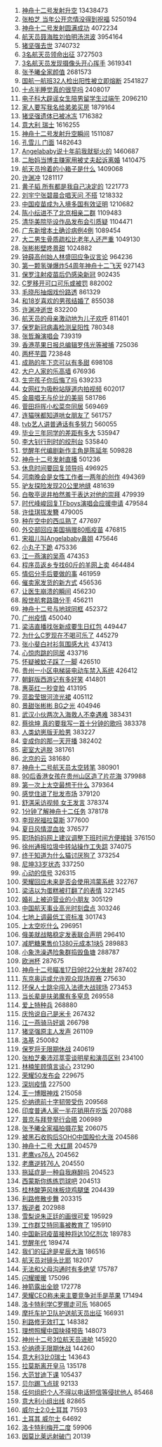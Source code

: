 1. [神舟十二号发射升空](https://s.weibo.com/weibo?q=%23%E7%A5%9E%E8%88%9F%E5%8D%81%E4%BA%8C%E5%8F%B7%E5%8F%91%E5%B0%84%E5%8D%87%E7%A9%BA%23&Refer=top) 13438473
1. [张柏芝 当年公开恋情没得到祝福](https://s.weibo.com/weibo?q=%E5%BC%A0%E6%9F%8F%E8%8A%9D%20%E5%BD%93%E5%B9%B4%E5%85%AC%E5%BC%80%E6%81%8B%E6%83%85%E6%B2%A1%E5%BE%97%E5%88%B0%E7%A5%9D%E7%A6%8F&Refer=top) 5250194
1. [神舟十二号发射圆满成功](https://s.weibo.com/weibo?q=%23%E7%A5%9E%E8%88%9F%E5%8D%81%E4%BA%8C%E5%8F%B7%E5%8F%91%E5%B0%84%E5%9C%86%E6%BB%A1%E6%88%90%E5%8A%9F%23&Refer=top) 4072234
1. [航天员聂海胜刘伯明汤洪波](https://s.weibo.com/weibo?q=%E8%88%AA%E5%A4%A9%E5%91%98%E8%81%82%E6%B5%B7%E8%83%9C%E5%88%98%E4%BC%AF%E6%98%8E%E6%B1%A4%E6%B4%AA%E6%B3%A2&Refer=top) 3954164
1. [猪坚强去世](https://s.weibo.com/weibo?q=%23%E7%8C%AA%E5%9D%9A%E5%BC%BA%E5%8E%BB%E4%B8%96%23&Refer=top) 3740732
1. [3名航天员领命出征](https://s.weibo.com/weibo?q=%233%E5%90%8D%E8%88%AA%E5%A4%A9%E5%91%98%E9%A2%86%E5%91%BD%E5%87%BA%E5%BE%81%23&Refer=top) 3727503
1. [3名航天员发现摄像头开心挥手](https://s.weibo.com/weibo?q=%233%E5%90%8D%E8%88%AA%E5%A4%A9%E5%91%98%E5%8F%91%E7%8E%B0%E6%91%84%E5%83%8F%E5%A4%B4%E5%BC%80%E5%BF%83%E6%8C%A5%E6%89%8B%23&Refer=top) 3619341
1. [张予曦全家颜值](https://s.weibo.com/weibo?q=%23%E5%BC%A0%E4%BA%88%E6%9B%A6%E5%85%A8%E5%AE%B6%E9%A2%9C%E5%80%BC%23&Refer=top) 2681573
1. [国航一航班32人检出阳性被立即熔断](https://s.weibo.com/weibo?q=%23%E5%9B%BD%E8%88%AA%E4%B8%80%E8%88%AA%E7%8F%AD32%E4%BA%BA%E6%A3%80%E5%87%BA%E9%98%B3%E6%80%A7%E8%A2%AB%E7%AB%8B%E5%8D%B3%E7%86%94%E6%96%AD%23&Refer=top) 2541827
1. [十点半睡觉真的很早吗](https://s.weibo.com/weibo?q=%23%E5%8D%81%E7%82%B9%E5%8D%8A%E7%9D%A1%E8%A7%89%E7%9C%9F%E7%9A%84%E5%BE%88%E6%97%A9%E5%90%97%23&Refer=top) 2408017
1. [电子科大辟谣女生陪男留学生过端午](https://s.weibo.com/weibo?q=%23%E7%94%B5%E5%AD%90%E7%A7%91%E5%A4%A7%E8%BE%9F%E8%B0%A3%E5%A5%B3%E7%94%9F%E9%99%AA%E7%94%B7%E7%95%99%E5%AD%A6%E7%94%9F%E8%BF%87%E7%AB%AF%E5%8D%88%23&Refer=top) 2096210
1. [家人要写我名给弟弟买房](https://s.weibo.com/weibo?q=%23%E5%AE%B6%E4%BA%BA%E8%A6%81%E5%86%99%E6%88%91%E5%90%8D%E7%BB%99%E5%BC%9F%E5%BC%9F%E4%B9%B0%E6%88%BF%23&Refer=top) 1879164
1. [猪坚强遗体已被冰冻](https://s.weibo.com/weibo?q=%23%E7%8C%AA%E5%9D%9A%E5%BC%BA%E9%81%97%E4%BD%93%E5%B7%B2%E8%A2%AB%E5%86%B0%E5%86%BB%23&Refer=top) 1716382
1. [意大利 瑞士](https://s.weibo.com/weibo?q=%E6%84%8F%E5%A4%A7%E5%88%A9%20%E7%91%9E%E5%A3%AB&Refer=top) 1616255
1. [神舟十二号发射升空瞬间](https://s.weibo.com/weibo?q=%23%E7%A5%9E%E8%88%9F%E5%8D%81%E4%BA%8C%E5%8F%B7%E5%8F%91%E5%B0%84%E5%8D%87%E7%A9%BA%E7%9E%AC%E9%97%B4%23&Refer=top) 1511087
1. [孔雪儿 门面](https://s.weibo.com/weibo?q=%E5%AD%94%E9%9B%AA%E5%84%BF%20%E9%97%A8%E9%9D%A2&Refer=top) 1482643
1. [Angelababy说十年前我就挺火的](https://s.weibo.com/weibo?q=%23Angelababy%E8%AF%B4%E5%8D%81%E5%B9%B4%E5%89%8D%E6%88%91%E5%B0%B1%E6%8C%BA%E7%81%AB%E7%9A%84%23&Refer=top) 1460687
1. [二胎妈当博主赚家用被丈夫起诉离婚](https://s.weibo.com/weibo?q=%23%E4%BA%8C%E8%83%8E%E5%A6%88%E5%BD%93%E5%8D%9A%E4%B8%BB%E8%B5%9A%E5%AE%B6%E7%94%A8%E8%A2%AB%E4%B8%88%E5%A4%AB%E8%B5%B7%E8%AF%89%E7%A6%BB%E5%A9%9A%23&Refer=top) 1410475
1. [航天员拎着的小箱子是什么](https://s.weibo.com/weibo?q=%23%E8%88%AA%E5%A4%A9%E5%91%98%E6%8B%8E%E7%9D%80%E7%9A%84%E5%B0%8F%E7%AE%B1%E5%AD%90%E6%98%AF%E4%BB%80%E4%B9%88%23&Refer=top) 1409068
1. [许渊冲](https://s.weibo.com/weibo?q=%E8%AE%B8%E6%B8%8A%E5%86%B2&Refer=top) 1281117
1. [黄子韬 所有都是我自己决定的](https://s.weibo.com/weibo?q=%E9%BB%84%E5%AD%90%E9%9F%AC%20%E6%89%80%E6%9C%89%E9%83%BD%E6%98%AF%E6%88%91%E8%87%AA%E5%B7%B1%E5%86%B3%E5%AE%9A%E7%9A%84&Refer=top) 1221773
1. [刘宇宁张碧晨合唱天问 不搭](https://s.weibo.com/weibo?q=%E5%88%98%E5%AE%87%E5%AE%81%E5%BC%A0%E7%A2%A7%E6%99%A8%E5%90%88%E5%94%B1%E5%A4%A9%E9%97%AE%20%E4%B8%8D%E6%90%AD&Refer=top) 1218332
1. [中国疫苗成为入境多国有效证明](https://s.weibo.com/weibo?q=%23%E4%B8%AD%E5%9B%BD%E7%96%AB%E8%8B%97%E6%88%90%E4%B8%BA%E5%85%A5%E5%A2%83%E5%A4%9A%E5%9B%BD%E6%9C%89%E6%95%88%E8%AF%81%E6%98%8E%23&Refer=top) 1210682
1. [陈小纭进不了北京相亲二群](https://s.weibo.com/weibo?q=%23%E9%99%88%E5%B0%8F%E7%BA%AD%E8%BF%9B%E4%B8%8D%E4%BA%86%E5%8C%97%E4%BA%AC%E7%9B%B8%E4%BA%B2%E4%BA%8C%E7%BE%A4%23&Refer=top) 1109483
1. [清华美院毕设作品发布会引质疑](https://s.weibo.com/weibo?q=%23%E6%B8%85%E5%8D%8E%E7%BE%8E%E9%99%A2%E6%AF%95%E8%AE%BE%E4%BD%9C%E5%93%81%E5%8F%91%E5%B8%83%E4%BC%9A%E5%BC%95%E8%B4%A8%E7%96%91%23&Refer=top) 1104471
1. [广东新增本土确诊病例4例](https://s.weibo.com/weibo?q=%23%E5%B9%BF%E4%B8%9C%E6%96%B0%E5%A2%9E%E6%9C%AC%E5%9C%9F%E7%A1%AE%E8%AF%8A%E7%97%85%E4%BE%8B4%E4%BE%8B%23&Refer=top) 1089454
1. [大二男生骨质疏松比老年人还严重](https://s.weibo.com/weibo?q=%23%E5%A4%A7%E4%BA%8C%E7%94%B7%E7%94%9F%E9%AA%A8%E8%B4%A8%E7%96%8F%E6%9D%BE%E6%AF%94%E8%80%81%E5%B9%B4%E4%BA%BA%E8%BF%98%E4%B8%A5%E9%87%8D%23&Refer=top) 1049130
1. [张彬彬壁咚景甜](https://s.weibo.com/weibo?q=%23%E5%BC%A0%E5%BD%AC%E5%BD%AC%E5%A3%81%E5%92%9A%E6%99%AF%E7%94%9C%23&Refer=top) 1024882
1. [钟薛高创始人林盛回应争议言论](https://s.weibo.com/weibo?q=%E9%92%9F%E8%96%9B%E9%AB%98%E5%88%9B%E5%A7%8B%E4%BA%BA%E6%9E%97%E7%9B%9B%E5%9B%9E%E5%BA%94%E4%BA%89%E8%AE%AE%E8%A8%80%E8%AE%BA&Refer=top) 964236
1. [第一颗氢弹爆炸54周年神舟十二飞天](https://s.weibo.com/weibo?q=%23%E7%AC%AC%E4%B8%80%E9%A2%97%E6%B0%A2%E5%BC%B9%E7%88%86%E7%82%B854%E5%91%A8%E5%B9%B4%E7%A5%9E%E8%88%9F%E5%8D%81%E4%BA%8C%E9%A3%9E%E5%A4%A9%23&Refer=top) 927143
1. [保罗注射疫苗后仍感染新冠](https://s.weibo.com/weibo?q=%23%E4%BF%9D%E7%BD%97%E6%B3%A8%E5%B0%84%E7%96%AB%E8%8B%97%E5%90%8E%E4%BB%8D%E6%84%9F%E6%9F%93%E6%96%B0%E5%86%A0%23&Refer=top) 902435
1. [C罗移开可口可乐或被罚](https://s.weibo.com/weibo?q=%23C%E7%BD%97%E7%A7%BB%E5%BC%80%E5%8F%AF%E5%8F%A3%E5%8F%AF%E4%B9%90%E6%88%96%E8%A2%AB%E7%BD%9A%23&Refer=top) 882002
1. [毛晓彤抽烟戏份路透](https://s.weibo.com/weibo?q=%23%E6%AF%9B%E6%99%93%E5%BD%A4%E6%8A%BD%E7%83%9F%E6%88%8F%E4%BB%BD%E8%B7%AF%E9%80%8F%23&Refer=top) 861329
1. [和18岁喜欢的男孩结婚了](https://s.weibo.com/weibo?q=%23%E5%92%8C18%E5%B2%81%E5%96%9C%E6%AC%A2%E7%9A%84%E7%94%B7%E5%AD%A9%E7%BB%93%E5%A9%9A%E4%BA%86%23&Refer=top) 855038
1. [许渊冲逝世](https://s.weibo.com/weibo?q=%23%E8%AE%B8%E6%B8%8A%E5%86%B2%E9%80%9D%E4%B8%96%23&Refer=top) 832200
1. [航天员的母亲激动地为儿子欢呼](https://s.weibo.com/weibo?q=%23%E8%88%AA%E5%A4%A9%E5%91%98%E7%9A%84%E6%AF%8D%E4%BA%B2%E6%BF%80%E5%8A%A8%E5%9C%B0%E4%B8%BA%E5%84%BF%E5%AD%90%E6%AC%A2%E5%91%BC%23&Refer=top) 811401
1. [保罗新冠病毒检测呈阳性](https://s.weibo.com/weibo?q=%23%E4%BF%9D%E7%BD%97%E6%96%B0%E5%86%A0%E7%97%85%E6%AF%92%E6%A3%80%E6%B5%8B%E5%91%88%E9%98%B3%E6%80%A7%23&Refer=top) 780348
1. [张哲瀚演唱会](https://s.weibo.com/weibo?q=%E5%BC%A0%E5%93%B2%E7%80%9A%E6%BC%94%E5%94%B1%E4%BC%9A&Refer=top) 739319
1. [香港苹果日报总编辑罗伟光等被捕](https://s.weibo.com/weibo?q=%23%E9%A6%99%E6%B8%AF%E8%8B%B9%E6%9E%9C%E6%97%A5%E6%8A%A5%E6%80%BB%E7%BC%96%E8%BE%91%E7%BD%97%E4%BC%9F%E5%85%89%E7%AD%89%E8%A2%AB%E6%8D%95%23&Refer=top) 725036
1. [两杯芋圆](https://s.weibo.com/weibo?q=%E4%B8%A4%E6%9D%AF%E8%8A%8B%E5%9C%86&Refer=top) 723848
1. [成熟的年下恋可以有多甜](https://s.weibo.com/weibo?q=%23%E6%88%90%E7%86%9F%E7%9A%84%E5%B9%B4%E4%B8%8B%E6%81%8B%E5%8F%AF%E4%BB%A5%E6%9C%89%E5%A4%9A%E7%94%9C%23&Refer=top) 698108
1. [大户人家的乐高墙](https://s.weibo.com/weibo?q=%E5%A4%A7%E6%88%B7%E4%BA%BA%E5%AE%B6%E7%9A%84%E4%B9%90%E9%AB%98%E5%A2%99&Refer=top) 676936
1. [生完孩子你后悔了吗](https://s.weibo.com/weibo?q=%23%E7%94%9F%E5%AE%8C%E5%AD%A9%E5%AD%90%E4%BD%A0%E5%90%8E%E6%82%94%E4%BA%86%E5%90%97%23&Refer=top) 639233
1. [女网红为吸粉站隧道内拍视频](https://s.weibo.com/weibo?q=%23%E5%A5%B3%E7%BD%91%E7%BA%A2%E4%B8%BA%E5%90%B8%E7%B2%89%E7%AB%99%E9%9A%A7%E9%81%93%E5%86%85%E6%8B%8D%E8%A7%86%E9%A2%91%23&Refer=top) 602017
1. [金晨唱无与伦比的美丽](https://s.weibo.com/weibo?q=%23%E9%87%91%E6%99%A8%E5%94%B1%E6%97%A0%E4%B8%8E%E4%BC%A6%E6%AF%94%E7%9A%84%E7%BE%8E%E4%B8%BD%23&Refer=top) 581786
1. [菅田将晖小松菜奈同居](https://s.weibo.com/weibo?q=%23%E8%8F%85%E7%94%B0%E5%B0%86%E6%99%96%E5%B0%8F%E6%9D%BE%E8%8F%9C%E5%A5%88%E5%90%8C%E5%B1%85%23&Refer=top) 569469
1. [连猫咪都知道哄女朋友了](https://s.weibo.com/weibo?q=%23%E8%BF%9E%E7%8C%AB%E5%92%AA%E9%83%BD%E7%9F%A5%E9%81%93%E5%93%84%E5%A5%B3%E6%9C%8B%E5%8F%8B%E4%BA%86%23&Refer=top) 561757
1. [tvb艺人讲普通话有多努力](https://s.weibo.com/weibo?q=%23tvb%E8%89%BA%E4%BA%BA%E8%AE%B2%E6%99%AE%E9%80%9A%E8%AF%9D%E6%9C%89%E5%A4%9A%E5%8A%AA%E5%8A%9B%23&Refer=top) 560055
1. [毕业三年同学的差距有多大](https://s.weibo.com/weibo?q=%23%E6%AF%95%E4%B8%9A%E4%B8%89%E5%B9%B4%E5%90%8C%E5%AD%A6%E7%9A%84%E5%B7%AE%E8%B7%9D%E6%9C%89%E5%A4%9A%E5%A4%A7%23&Refer=top) 535947
1. [李大钊行刑时的绞刑台](https://s.weibo.com/weibo?q=%23%E6%9D%8E%E5%A4%A7%E9%92%8A%E8%A1%8C%E5%88%91%E6%97%B6%E7%9A%84%E7%BB%9E%E5%88%91%E5%8F%B0%23&Refer=top) 535840
1. [觉醒年代编剧新作主角是陈延年](https://s.weibo.com/weibo?q=%23%E8%A7%89%E9%86%92%E5%B9%B4%E4%BB%A3%E7%BC%96%E5%89%A7%E6%96%B0%E4%BD%9C%E4%B8%BB%E8%A7%92%E6%98%AF%E9%99%88%E5%BB%B6%E5%B9%B4%23&Refer=top) 509828
1. [神舟十二号发射直播](https://s.weibo.com/weibo?q=%E7%A5%9E%E8%88%9F%E5%8D%81%E4%BA%8C%E5%8F%B7%E5%8F%91%E5%B0%84%E7%9B%B4%E6%92%AD&Refer=top) 501236
1. [休息时间要回复领导吗](https://s.weibo.com/weibo?q=%23%E4%BC%91%E6%81%AF%E6%97%B6%E9%97%B4%E8%A6%81%E5%9B%9E%E5%A4%8D%E9%A2%86%E5%AF%BC%E5%90%97%23&Refer=top) 496925
1. [河南晚会是女性工作者一两年的创作](https://s.weibo.com/weibo?q=%E6%B2%B3%E5%8D%97%E6%99%9A%E4%BC%9A%E6%98%AF%E5%A5%B3%E6%80%A7%E5%B7%A5%E4%BD%9C%E8%80%85%E4%B8%80%E4%B8%A4%E5%B9%B4%E7%9A%84%E5%88%9B%E4%BD%9C&Refer=top) 494369
1. [驴友探险发现20公里地缝](https://s.weibo.com/weibo?q=%23%E9%A9%B4%E5%8F%8B%E6%8E%A2%E9%99%A9%E5%8F%91%E7%8E%B020%E5%85%AC%E9%87%8C%E5%9C%B0%E7%BC%9D%23&Refer=top) 481639
1. [白敬亭说井柏然羞于表达对他的崇拜](https://s.weibo.com/weibo?q=%23%E7%99%BD%E6%95%AC%E4%BA%AD%E8%AF%B4%E4%BA%95%E6%9F%8F%E7%84%B6%E7%BE%9E%E4%BA%8E%E8%A1%A8%E8%BE%BE%E5%AF%B9%E4%BB%96%E7%9A%84%E5%B4%87%E6%8B%9C%23&Refer=top) 479939
1. [时代峰峻回复TFboys演唱会应援申请](https://s.weibo.com/weibo?q=%23%E6%97%B6%E4%BB%A3%E5%B3%B0%E5%B3%BB%E5%9B%9E%E5%A4%8DTFboys%E6%BC%94%E5%94%B1%E4%BC%9A%E5%BA%94%E6%8F%B4%E7%94%B3%E8%AF%B7%23&Refer=top) 479584
1. [许佳琪拔发簪](https://s.weibo.com/weibo?q=%23%E8%AE%B8%E4%BD%B3%E7%90%AA%E6%8B%94%E5%8F%91%E7%B0%AA%23&Refer=top) 479005
1. [种在空中的西瓜熟了](https://s.weibo.com/weibo?q=%23%E7%A7%8D%E5%9C%A8%E7%A9%BA%E4%B8%AD%E7%9A%84%E8%A5%BF%E7%93%9C%E7%86%9F%E4%BA%86%23&Refer=top) 477697
1. [外交部回应美国捐赠80瓶疫苗](https://s.weibo.com/weibo?q=%23%E5%A4%96%E4%BA%A4%E9%83%A8%E5%9B%9E%E5%BA%94%E7%BE%8E%E5%9B%BD%E6%8D%90%E8%B5%A080%E7%93%B6%E7%96%AB%E8%8B%97%23&Refer=top) 476815
1. [宋祖儿叫Angelababy鼻姐](https://s.weibo.com/weibo?q=%23%E5%AE%8B%E7%A5%96%E5%84%BF%E5%8F%ABAngelababy%E9%BC%BB%E5%A7%90%23&Refer=top) 475646
1. [小丸子下跪](https://s.weibo.com/weibo?q=%23%E5%B0%8F%E4%B8%B8%E5%AD%90%E4%B8%8B%E8%B7%AA%23&Refer=top) 475336
1. [江一燕演的吴燕](https://s.weibo.com/weibo?q=%23%E6%B1%9F%E4%B8%80%E7%87%95%E6%BC%94%E7%9A%84%E5%90%B4%E7%87%95%23&Refer=top) 474353
1. [程序员返乡专找60斤的羊网上卖](https://s.weibo.com/weibo?q=%23%E7%A8%8B%E5%BA%8F%E5%91%98%E8%BF%94%E4%B9%A1%E4%B8%93%E6%89%BE60%E6%96%A4%E7%9A%84%E7%BE%8A%E7%BD%91%E4%B8%8A%E5%8D%96%23&Refer=top) 464484
1. [情侣分手后要做的事](https://s.weibo.com/weibo?q=%23%E6%83%85%E4%BE%A3%E5%88%86%E6%89%8B%E5%90%8E%E8%A6%81%E5%81%9A%E7%9A%84%E4%BA%8B%23&Refer=top) 461959
1. [催卖家发货的新方式](https://s.weibo.com/weibo?q=%23%E5%82%AC%E5%8D%96%E5%AE%B6%E5%8F%91%E8%B4%A7%E7%9A%84%E6%96%B0%E6%96%B9%E5%BC%8F%23&Refer=top) 456536
1. [让医生崩溃的瞬间](https://s.weibo.com/weibo?q=%23%E8%AE%A9%E5%8C%BB%E7%94%9F%E5%B4%A9%E6%BA%83%E7%9A%84%E7%9E%AC%E9%97%B4%23&Refer=top) 456230
1. [殷世航套路璐分手](https://s.weibo.com/weibo?q=%23%E6%AE%B7%E4%B8%96%E8%88%AA%E5%A5%97%E8%B7%AF%E7%92%90%E5%88%86%E6%89%8B%23&Refer=top) 456211
1. [神舟十二号与地球同框](https://s.weibo.com/weibo?q=%23%E7%A5%9E%E8%88%9F%E5%8D%81%E4%BA%8C%E5%8F%B7%E4%B8%8E%E5%9C%B0%E7%90%83%E5%90%8C%E6%A1%86%23&Refer=top) 452372
1. [广州疫情](https://s.weibo.com/weibo?q=%23%E5%B9%BF%E5%B7%9E%E7%96%AB%E6%83%85%23&Refer=top) 450040
1. [梁洁直播找张新成要生日红包](https://s.weibo.com/weibo?q=%23%E6%A2%81%E6%B4%81%E7%9B%B4%E6%92%AD%E6%89%BE%E5%BC%A0%E6%96%B0%E6%88%90%E8%A6%81%E7%94%9F%E6%97%A5%E7%BA%A2%E5%8C%85%23&Refer=top) 449447
1. [为什么C罗现在不喝可乐了](https://s.weibo.com/weibo?q=%23%E4%B8%BA%E4%BB%80%E4%B9%88C%E7%BD%97%E7%8E%B0%E5%9C%A8%E4%B8%8D%E5%96%9D%E5%8F%AF%E4%B9%90%E4%BA%86%23&Refer=top) 445279
1. [张小斐白衬衫氛围感大片](https://s.weibo.com/weibo?q=%23%E5%BC%A0%E5%B0%8F%E6%96%90%E7%99%BD%E8%A1%AC%E8%A1%AB%E6%B0%9B%E5%9B%B4%E6%84%9F%E5%A4%A7%E7%89%87%23&Refer=top) 437413
1. [心惊肉跳的同居](https://s.weibo.com/weibo?q=%E5%BF%83%E6%83%8A%E8%82%89%E8%B7%B3%E7%9A%84%E5%90%8C%E5%B1%85&Refer=top) 433716
1. [怀疑被蚊子踩了一脚](https://s.weibo.com/weibo?q=%23%E6%80%80%E7%96%91%E8%A2%AB%E8%9A%8A%E5%AD%90%E8%B8%A9%E4%BA%86%E4%B8%80%E8%84%9A%23&Refer=top) 426510
1. [贵州一小区电梯装电动车禁入系统](https://s.weibo.com/weibo?q=%23%E8%B4%B5%E5%B7%9E%E4%B8%80%E5%B0%8F%E5%8C%BA%E7%94%B5%E6%A2%AF%E8%A3%85%E7%94%B5%E5%8A%A8%E8%BD%A6%E7%A6%81%E5%85%A5%E7%B3%BB%E7%BB%9F%23&Refer=top) 426412
1. [朝鲜版西游记有多好笑](https://s.weibo.com/weibo?q=%23%E6%9C%9D%E9%B2%9C%E7%89%88%E8%A5%BF%E6%B8%B8%E8%AE%B0%E6%9C%89%E5%A4%9A%E5%A5%BD%E7%AC%91%23&Refer=top) 414801
1. [惠英红一秒变脸](https://s.weibo.com/weibo?q=%23%E6%83%A0%E8%8B%B1%E7%BA%A2%E4%B8%80%E7%A7%92%E5%8F%98%E8%84%B8%23&Refer=top) 413195
1. [蓝盈莹银河流光裙](https://s.weibo.com/weibo?q=%23%E8%93%9D%E7%9B%88%E8%8E%B9%E9%93%B6%E6%B2%B3%E6%B5%81%E5%85%89%E8%A3%99%23&Refer=top) 405112
1. [景甜张彬彬 BG之光](https://s.weibo.com/weibo?q=%E6%99%AF%E7%94%9C%E5%BC%A0%E5%BD%AC%E5%BD%AC%20BG%E4%B9%8B%E5%85%89&Refer=top) 404946
1. [武汉小伙两次入海救人不幸遇难](https://s.weibo.com/weibo?q=%23%E6%AD%A6%E6%B1%89%E5%B0%8F%E4%BC%99%E4%B8%A4%E6%AC%A1%E5%85%A5%E6%B5%B7%E6%95%91%E4%BA%BA%E4%B8%8D%E5%B9%B8%E9%81%87%E9%9A%BE%23&Refer=top) 383431
1. [蔡徐坤 真的要我写一首十分钟的歌吗](https://s.weibo.com/weibo?q=%E8%94%A1%E5%BE%90%E5%9D%A4%20%E7%9C%9F%E7%9A%84%E8%A6%81%E6%88%91%E5%86%99%E4%B8%80%E9%A6%96%E5%8D%81%E5%88%86%E9%92%9F%E7%9A%84%E6%AD%8C%E5%90%97&Refer=top) 383378
1. [人类幼崽版无脸男](https://s.weibo.com/weibo?q=%23%E4%BA%BA%E7%B1%BB%E5%B9%BC%E5%B4%BD%E7%89%88%E6%97%A0%E8%84%B8%E7%94%B7%23&Refer=top) 383227
1. [变成你的那一天开播](https://s.weibo.com/weibo?q=%23%E5%8F%98%E6%88%90%E4%BD%A0%E7%9A%84%E9%82%A3%E4%B8%80%E5%A4%A9%E5%BC%80%E6%92%AD%23&Refer=top) 382402
1. [密室大逃脱](https://s.weibo.com/weibo?q=%E5%AF%86%E5%AE%A4%E5%A4%A7%E9%80%83%E8%84%B1&Refer=top) 381761
1. [北京的云](https://s.weibo.com/weibo?q=%23%E5%8C%97%E4%BA%AC%E7%9A%84%E4%BA%91%23&Refer=top) 381680
1. [神舟十二号航天员太空转笔](https://s.weibo.com/weibo?q=%23%E7%A5%9E%E8%88%9F%E5%8D%81%E4%BA%8C%E5%8F%B7%E8%88%AA%E5%A4%A9%E5%91%98%E5%A4%AA%E7%A9%BA%E8%BD%AC%E7%AC%94%23&Refer=top) 380901
1. [90后香港女孩在贵州山区造了片花海](https://s.weibo.com/weibo?q=%2390%E5%90%8E%E9%A6%99%E6%B8%AF%E5%A5%B3%E5%AD%A9%E5%9C%A8%E8%B4%B5%E5%B7%9E%E5%B1%B1%E5%8C%BA%E9%80%A0%E4%BA%86%E7%89%87%E8%8A%B1%E6%B5%B7%23&Refer=top) 379988
1. [第一次上太空最想干什么](https://s.weibo.com/weibo?q=%23%E7%AC%AC%E4%B8%80%E6%AC%A1%E4%B8%8A%E5%A4%AA%E7%A9%BA%E6%9C%80%E6%83%B3%E5%B9%B2%E4%BB%80%E4%B9%88%23&Refer=top) 379364
1. [感觉住进了批发市场](https://s.weibo.com/weibo?q=%23%E6%84%9F%E8%A7%89%E4%BD%8F%E8%BF%9B%E4%BA%86%E6%89%B9%E5%8F%91%E5%B8%82%E5%9C%BA%23&Refer=top) 379120
1. [舒淇采访视频 女王发言](https://s.weibo.com/weibo?q=%E8%88%92%E6%B7%87%E9%87%87%E8%AE%BF%E8%A7%86%E9%A2%91%20%E5%A5%B3%E7%8E%8B%E5%8F%91%E8%A8%80&Refer=top) 378374
1. [1分钟了解神舟十二任务](https://s.weibo.com/weibo?q=1%E5%88%86%E9%92%9F%E4%BA%86%E8%A7%A3%E7%A5%9E%E8%88%9F%E5%8D%81%E4%BA%8C%E4%BB%BB%E5%8A%A1&Refer=top) 378178
1. [李现祝福拉莫斯](https://s.weibo.com/weibo?q=%23%E6%9D%8E%E7%8E%B0%E7%A5%9D%E7%A6%8F%E6%8B%89%E8%8E%AB%E6%96%AF%23&Refer=top) 377600
1. [夏日风情混血妆](https://s.weibo.com/weibo?q=%23%E5%A4%8F%E6%97%A5%E9%A3%8E%E6%83%85%E6%B7%B7%E8%A1%80%E5%A6%86%23&Refer=top) 376577
1. [职场妈妈网上建议调整下班时间方便接娃](https://s.weibo.com/weibo?q=%23%E8%81%8C%E5%9C%BA%E5%A6%88%E5%A6%88%E7%BD%91%E4%B8%8A%E5%BB%BA%E8%AE%AE%E8%B0%83%E6%95%B4%E4%B8%8B%E7%8F%AD%E6%97%B6%E9%97%B4%E6%96%B9%E4%BE%BF%E6%8E%A5%E5%A8%83%23&Refer=top) 376150
1. [徐州通报垃圾中转站操作工失踪](https://s.weibo.com/weibo?q=%23%E5%BE%90%E5%B7%9E%E9%80%9A%E6%8A%A5%E5%9E%83%E5%9C%BE%E4%B8%AD%E8%BD%AC%E7%AB%99%E6%93%8D%E4%BD%9C%E5%B7%A5%E5%A4%B1%E8%B8%AA%23&Refer=top) 374075
1. [终于知道为什么猫讨厌狗了](https://s.weibo.com/weibo?q=%23%E7%BB%88%E4%BA%8E%E7%9F%A5%E9%81%93%E4%B8%BA%E4%BB%80%E4%B9%88%E7%8C%AB%E8%AE%A8%E5%8E%8C%E7%8B%97%E4%BA%86%23&Refer=top) 373254
1. [尼坤33岁状态](https://s.weibo.com/weibo?q=%23%E5%B0%BC%E5%9D%A433%E5%B2%81%E7%8A%B6%E6%80%81%23&Refer=top) 337250
1. [心动的信号](https://s.weibo.com/weibo?q=%E5%BF%83%E5%8A%A8%E7%9A%84%E4%BF%A1%E5%8F%B7&Refer=top) 326315
1. [荣耀回应未来是否会使用鸿蒙系统](https://s.weibo.com/weibo?q=%23%E8%8D%A3%E8%80%80%E5%9B%9E%E5%BA%94%E6%9C%AA%E6%9D%A5%E6%98%AF%E5%90%A6%E4%BC%9A%E4%BD%BF%E7%94%A8%E9%B8%BF%E8%92%99%E7%B3%BB%E7%BB%9F%23&Refer=top) 322767
1. [梁洁以为蛋糕被打翻了的表情](https://s.weibo.com/weibo?q=%23%E6%A2%81%E6%B4%81%E4%BB%A5%E4%B8%BA%E8%9B%8B%E7%B3%95%E8%A2%AB%E6%89%93%E7%BF%BB%E4%BA%86%E7%9A%84%E8%A1%A8%E6%83%85%23&Refer=top) 322145
1. [婚礼上被迫营业的小朋友](https://s.weibo.com/weibo?q=%23%E5%A9%9A%E7%A4%BC%E4%B8%8A%E8%A2%AB%E8%BF%AB%E8%90%A5%E4%B8%9A%E7%9A%84%E5%B0%8F%E6%9C%8B%E5%8F%8B%23&Refer=top) 305129
1. [中国航天事业高光时刻盘点](https://s.weibo.com/weibo?q=%23%E4%B8%AD%E5%9B%BD%E8%88%AA%E5%A4%A9%E4%BA%8B%E4%B8%9A%E9%AB%98%E5%85%89%E6%97%B6%E5%88%BB%E7%9B%98%E7%82%B9%23&Refer=top) 303246
1. [七地上调最低工资标准](https://s.weibo.com/weibo?q=%23%E4%B8%83%E5%9C%B0%E4%B8%8A%E8%B0%83%E6%9C%80%E4%BD%8E%E5%B7%A5%E8%B5%84%E6%A0%87%E5%87%86%23&Refer=top) 301743
1. [上太空吃什么](https://s.weibo.com/weibo?q=%23%E4%B8%8A%E5%A4%AA%E7%A9%BA%E5%90%83%E4%BB%80%E4%B9%88%23&Refer=top) 296951
1. [俄美就战略稳定发表联合声明](https://s.weibo.com/weibo?q=%E4%BF%84%E7%BE%8E%E5%B0%B1%E6%88%98%E7%95%A5%E7%A8%B3%E5%AE%9A%E5%8F%91%E8%A1%A8%E8%81%94%E5%90%88%E5%A3%B0%E6%98%8E&Refer=top) 296410
1. [减肥糖果售价1380元成本1块5](https://s.weibo.com/weibo?q=%23%E5%87%8F%E8%82%A5%E7%B3%96%E6%9E%9C%E5%94%AE%E4%BB%B71380%E5%85%83%E6%88%90%E6%9C%AC1%E5%9D%975%23&Refer=top) 289883
1. [小象洗澡遇险象群捣毁鱼塘](https://s.weibo.com/weibo?q=%23%E5%B0%8F%E8%B1%A1%E6%B4%97%E6%BE%A1%E9%81%87%E9%99%A9%E8%B1%A1%E7%BE%A4%E6%8D%A3%E6%AF%81%E9%B1%BC%E5%A1%98%23&Refer=top) 288787
1. [欧洲杯](https://s.weibo.com/weibo?q=%E6%AC%A7%E6%B4%B2%E6%9D%AF&Refer=top) 287675
1. [神舟十二号瞄准17日9时22分发射](https://s.weibo.com/weibo?q=%23%E7%A5%9E%E8%88%9F%E5%8D%81%E4%BA%8C%E5%8F%B7%E7%9E%84%E5%87%8617%E6%97%A59%E6%97%B622%E5%88%86%E5%8F%91%E5%B0%84%23&Refer=top) 287402
1. [东京奥运或允许观众现场观赛](https://s.weibo.com/weibo?q=%23%E4%B8%9C%E4%BA%AC%E5%A5%A5%E8%BF%90%E6%88%96%E5%85%81%E8%AE%B8%E8%A7%82%E4%BC%97%E7%8E%B0%E5%9C%BA%E8%A7%82%E8%B5%9B%23&Refer=top) 275630
1. [环保人士跳伞闯入法德大战球场](https://s.weibo.com/weibo?q=%23%E7%8E%AF%E4%BF%9D%E4%BA%BA%E5%A3%AB%E8%B7%B3%E4%BC%9E%E9%97%AF%E5%85%A5%E6%B3%95%E5%BE%B7%E5%A4%A7%E6%88%98%E7%90%83%E5%9C%BA%23&Refer=top) 273453
1. [当长辈是扶弟魔有多窒息](https://s.weibo.com/weibo?q=%23%E5%BD%93%E9%95%BF%E8%BE%88%E6%98%AF%E6%89%B6%E5%BC%9F%E9%AD%94%E6%9C%89%E5%A4%9A%E7%AA%92%E6%81%AF%23&Refer=top) 269558
1. [爱上特种兵](https://s.weibo.com/weibo?q=%E7%88%B1%E4%B8%8A%E7%89%B9%E7%A7%8D%E5%85%B5&Refer=top) 268880
1. [庆怜说自己是米卡](https://s.weibo.com/weibo?q=%23%E5%BA%86%E6%80%9C%E8%AF%B4%E8%87%AA%E5%B7%B1%E6%98%AF%E7%B1%B3%E5%8D%A1%23&Refer=top) 267432
1. [江一燕骑马好飒](https://s.weibo.com/weibo?q=%23%E6%B1%9F%E4%B8%80%E7%87%95%E9%AA%91%E9%A9%AC%E5%A5%BD%E9%A3%92%23&Refer=top) 266798
1. [猪坚强原主人发声](https://s.weibo.com/weibo?q=%23%E7%8C%AA%E5%9D%9A%E5%BC%BA%E5%8E%9F%E4%B8%BB%E4%BA%BA%E5%8F%91%E5%A3%B0%23&Refer=top) 261109
1. [洛基](https://s.weibo.com/weibo?q=%E6%B4%9B%E5%9F%BA&Refer=top) 250082
1. [保罗将无限期休战](https://s.weibo.com/weibo?q=%E4%BF%9D%E7%BD%97%E5%B0%86%E6%97%A0%E9%99%90%E6%9C%9F%E4%BC%91%E6%88%98&Refer=top) 240619
1. [张柏芝秦沛邓萃雯谈明星和演员区别](https://s.weibo.com/weibo?q=%23%E5%BC%A0%E6%9F%8F%E8%8A%9D%E7%A7%A6%E6%B2%9B%E9%82%93%E8%90%83%E9%9B%AF%E8%B0%88%E6%98%8E%E6%98%9F%E5%92%8C%E6%BC%94%E5%91%98%E5%8C%BA%E5%88%AB%23&Refer=top) 234100
1. [林楠笙顾慎言谈心](https://s.weibo.com/weibo?q=%23%E6%9E%97%E6%A5%A0%E7%AC%99%E9%A1%BE%E6%85%8E%E8%A8%80%E8%B0%88%E5%BF%83%23&Refer=top) 231290
1. [荣耀50发布会](https://s.weibo.com/weibo?q=%23%E8%8D%A3%E8%80%8050%E5%8F%91%E5%B8%83%E4%BC%9A%23&Refer=top) 229675
1. [深圳疫情](https://s.weibo.com/weibo?q=%E6%B7%B1%E5%9C%B3%E7%96%AB%E6%83%85&Refer=top) 227500
1. [王一博眼神戏](https://s.weibo.com/weibo?q=%23%E7%8E%8B%E4%B8%80%E5%8D%9A%E7%9C%BC%E7%A5%9E%E6%88%8F%23&Refer=top) 215058
1. [伦纳德前十字韧带受伤](https://s.weibo.com/weibo?q=%23%E4%BC%A6%E7%BA%B3%E5%BE%B7%E5%89%8D%E5%8D%81%E5%AD%97%E9%9F%A7%E5%B8%A6%E5%8F%97%E4%BC%A4%23&Refer=top) 209568
1. [印度普通人家一半花销用在吃饭](https://s.weibo.com/weibo?q=%23%E5%8D%B0%E5%BA%A6%E6%99%AE%E9%80%9A%E4%BA%BA%E5%AE%B6%E4%B8%80%E5%8D%8A%E8%8A%B1%E9%94%80%E7%94%A8%E5%9C%A8%E5%90%83%E9%A5%AD%23&Refer=top) 207088
1. [普京与拜登举行会晤](https://s.weibo.com/weibo?q=%23%E6%99%AE%E4%BA%AC%E4%B8%8E%E6%8B%9C%E7%99%BB%E4%B8%BE%E8%A1%8C%E4%BC%9A%E6%99%A4%23&Refer=top) 206989
1. [张予曦全家福拍摄花絮](https://s.weibo.com/weibo?q=%23%E5%BC%A0%E4%BA%88%E6%9B%A6%E5%85%A8%E5%AE%B6%E7%A6%8F%E6%8B%8D%E6%91%84%E8%8A%B1%E7%B5%AE%23&Refer=top) 206075
1. [被黑石收购后SOHO中国股价大涨](https://s.weibo.com/weibo?q=%23%E8%A2%AB%E9%BB%91%E7%9F%B3%E6%94%B6%E8%B4%AD%E5%90%8ESOHO%E4%B8%AD%E5%9B%BD%E8%82%A1%E4%BB%B7%E5%A4%A7%E6%B6%A8%23&Refer=top) 204586
1. [神舟十二号 大红屏](https://s.weibo.com/weibo?q=%E7%A5%9E%E8%88%9F%E5%8D%81%E4%BA%8C%E5%8F%B7%20%E5%A4%A7%E7%BA%A2%E5%B1%8F&Refer=top) 204579
1. [老鹰vs76人](https://s.weibo.com/weibo?q=%23%E8%80%81%E9%B9%B0vs76%E4%BA%BA%23&Refer=top) 204562
1. [老鹰逆转76人](https://s.weibo.com/weibo?q=%E8%80%81%E9%B9%B0%E9%80%86%E8%BD%AC76%E4%BA%BA&Refer=top) 204550
1. [拖延症是一种自我麻醉吗](https://s.weibo.com/weibo?q=%23%E6%8B%96%E5%BB%B6%E7%97%87%E6%98%AF%E4%B8%80%E7%A7%8D%E8%87%AA%E6%88%91%E9%BA%BB%E9%86%89%E5%90%97%23&Refer=top) 204523
1. [西蒙斯你练练罚球吧](https://s.weibo.com/weibo?q=%E8%A5%BF%E8%92%99%E6%96%AF%E4%BD%A0%E7%BB%83%E7%BB%83%E7%BD%9A%E7%90%83%E5%90%A7&Refer=top) 204513
1. [桂林酸笋风味板烧鸡腿堡](https://s.weibo.com/weibo?q=%E6%A1%82%E6%9E%97%E9%85%B8%E7%AC%8B%E9%A3%8E%E5%91%B3%E6%9D%BF%E7%83%A7%E9%B8%A1%E8%85%BF%E5%A0%A1&Refer=top) 204439
1. [利路修散步舞](https://s.weibo.com/weibo?q=%23%E5%88%A9%E8%B7%AF%E4%BF%AE%E6%95%A3%E6%AD%A5%E8%88%9E%23&Refer=top) 203315
1. [叛逆者](https://s.weibo.com/weibo?q=%E5%8F%9B%E9%80%86%E8%80%85&Refer=top) 202988
1. [雪梨说朱正廷的画很可爱](https://s.weibo.com/weibo?q=%23%E9%9B%AA%E6%A2%A8%E8%AF%B4%E6%9C%B1%E6%AD%A3%E5%BB%B7%E7%9A%84%E7%94%BB%E5%BE%88%E5%8F%AF%E7%88%B1%23&Refer=top) 195929
1. [工作群艾特同事被教育了](https://s.weibo.com/weibo?q=%23%E5%B7%A5%E4%BD%9C%E7%BE%A4%E8%89%BE%E7%89%B9%E5%90%8C%E4%BA%8B%E8%A2%AB%E6%95%99%E8%82%B2%E4%BA%86%23&Refer=top) 195910
1. [中国新冠疫苗接种将达10亿剂次](https://s.weibo.com/weibo?q=%23%E4%B8%AD%E5%9B%BD%E6%96%B0%E5%86%A0%E7%96%AB%E8%8B%97%E6%8E%A5%E7%A7%8D%E5%B0%86%E8%BE%BE10%E4%BA%BF%E5%89%82%E6%AC%A1%23&Refer=top) 189783
1. [觉醒年代](https://s.weibo.com/weibo?q=%E8%A7%89%E9%86%92%E5%B9%B4%E4%BB%A3&Refer=top) 189474
1. [我们的征途是星辰大海](https://s.weibo.com/weibo?q=%E6%88%91%E4%BB%AC%E7%9A%84%E5%BE%81%E9%80%94%E6%98%AF%E6%98%9F%E8%BE%B0%E5%A4%A7%E6%B5%B7&Refer=top) 186516
1. [航天员对镜头比耶](https://s.weibo.com/weibo?q=%23%E8%88%AA%E5%A4%A9%E5%91%98%E5%AF%B9%E9%95%9C%E5%A4%B4%E6%AF%94%E8%80%B6%23&Refer=top) 182017
1. [无法和父母沟通时有多绝望](https://s.weibo.com/weibo?q=%23%E6%97%A0%E6%B3%95%E5%92%8C%E7%88%B6%E6%AF%8D%E6%B2%9F%E9%80%9A%E6%97%B6%E6%9C%89%E5%A4%9A%E7%BB%9D%E6%9C%9B%23&Refer=top) 175787
1. [闪耀暖暖](https://s.weibo.com/weibo?q=%E9%97%AA%E8%80%80%E6%9A%96%E6%9A%96&Refer=top) 175096
1. [神箭露出全貌](https://s.weibo.com/weibo?q=%23%E7%A5%9E%E7%AE%AD%E9%9C%B2%E5%87%BA%E5%85%A8%E8%B2%8C%23&Refer=top) 172778
1. [荣耀CEO称未来主要竞争对手是苹果](https://s.weibo.com/weibo?q=%23%E8%8D%A3%E8%80%80CEO%E7%A7%B0%E6%9C%AA%E6%9D%A5%E4%B8%BB%E8%A6%81%E7%AB%9E%E4%BA%89%E5%AF%B9%E6%89%8B%E6%98%AF%E8%8B%B9%E6%9E%9C%23&Refer=top) 171494
1. [洛卡特利学C罗挪走可乐](https://s.weibo.com/weibo?q=%23%E6%B4%9B%E5%8D%A1%E7%89%B9%E5%88%A9%E5%AD%A6C%E7%BD%97%E6%8C%AA%E8%B5%B0%E5%8F%AF%E4%B9%90%23&Refer=top) 168065
1. [摩托车护卫队护送航天员出征](https://s.weibo.com/weibo?q=%23%E6%91%A9%E6%89%98%E8%BD%A6%E6%8A%A4%E5%8D%AB%E9%98%9F%E6%8A%A4%E9%80%81%E8%88%AA%E5%A4%A9%E5%91%98%E5%87%BA%E5%BE%81%23&Refer=top) 166931
1. [利路修无效打工](https://s.weibo.com/weibo?q=%23%E5%88%A9%E8%B7%AF%E4%BF%AE%E6%97%A0%E6%95%88%E6%89%93%E5%B7%A5%23&Refer=top) 148382
1. [理想照耀中国抉择预告](https://s.weibo.com/weibo?q=%23%E7%90%86%E6%83%B3%E7%85%A7%E8%80%80%E4%B8%AD%E5%9B%BD%E6%8A%89%E6%8B%A9%E9%A2%84%E5%91%8A%23&Refer=top) 148073
1. [神州十二号3位航天员进舱](https://s.weibo.com/weibo?q=%23%E7%A5%9E%E5%B7%9E%E5%8D%81%E4%BA%8C%E5%8F%B73%E4%BD%8D%E8%88%AA%E5%A4%A9%E5%91%98%E8%BF%9B%E8%88%B1%23&Refer=top) 145920
1. [伦纳德无限期休战](https://s.weibo.com/weibo?q=%23%E4%BC%A6%E7%BA%B3%E5%BE%B7%E6%97%A0%E9%99%90%E6%9C%9F%E4%BC%91%E6%88%98%23&Refer=top) 144260
1. [意大利3比0瑞士](https://s.weibo.com/weibo?q=%E6%84%8F%E5%A4%A7%E5%88%A93%E6%AF%940%E7%91%9E%E5%A3%AB&Refer=top) 143643
1. [拉莫斯离开皇马](https://s.weibo.com/weibo?q=%E6%8B%89%E8%8E%AB%E6%96%AF%E7%A6%BB%E5%BC%80%E7%9A%87%E9%A9%AC&Refer=top) 135178
1. [大范甘迪下课](https://s.weibo.com/weibo?q=%E5%A4%A7%E8%8C%83%E7%94%98%E8%BF%AA%E4%B8%8B%E8%AF%BE&Refer=top) 105437
1. [贝尔踢飞点球](https://s.weibo.com/weibo?q=%E8%B4%9D%E5%B0%94%E8%B8%A2%E9%A3%9E%E7%82%B9%E7%90%83&Refer=top) 92133
1. [任何组织个人不得以电话短信等侵扰他人](https://s.weibo.com/weibo?q=%23%E4%BB%BB%E4%BD%95%E7%BB%84%E7%BB%87%E4%B8%AA%E4%BA%BA%E4%B8%8D%E5%BE%97%E4%BB%A5%E7%94%B5%E8%AF%9D%E7%9F%AD%E4%BF%A1%E7%AD%89%E4%BE%B5%E6%89%B0%E4%BB%96%E4%BA%BA%23&Refer=top) 85468
1. [意大利小组出线](https://s.weibo.com/weibo?q=%E6%84%8F%E5%A4%A7%E5%88%A9%E5%B0%8F%E7%BB%84%E5%87%BA%E7%BA%BF&Refer=top) 82865
1. [威尔士2:0土耳其](https://s.weibo.com/weibo?q=%E5%A8%81%E5%B0%94%E5%A3%AB2%3A0%E5%9C%9F%E8%80%B3%E5%85%B6&Refer=top) 71593
1. [土耳其 威尔士](https://s.weibo.com/weibo?q=%E5%9C%9F%E8%80%B3%E5%85%B6%20%E5%A8%81%E5%B0%94%E5%A3%AB&Refer=top) 64692
1. [洛卡特利梅开二度](https://s.weibo.com/weibo?q=%E6%B4%9B%E5%8D%A1%E7%89%B9%E5%88%A9%E6%A2%85%E5%BC%80%E4%BA%8C%E5%BA%A6&Refer=top) 59906
1. [因莫比莱远射破门](https://s.weibo.com/weibo?q=%E5%9B%A0%E8%8E%AB%E6%AF%94%E8%8E%B1%E8%BF%9C%E5%B0%84%E7%A0%B4%E9%97%A8&Refer=top) 20139